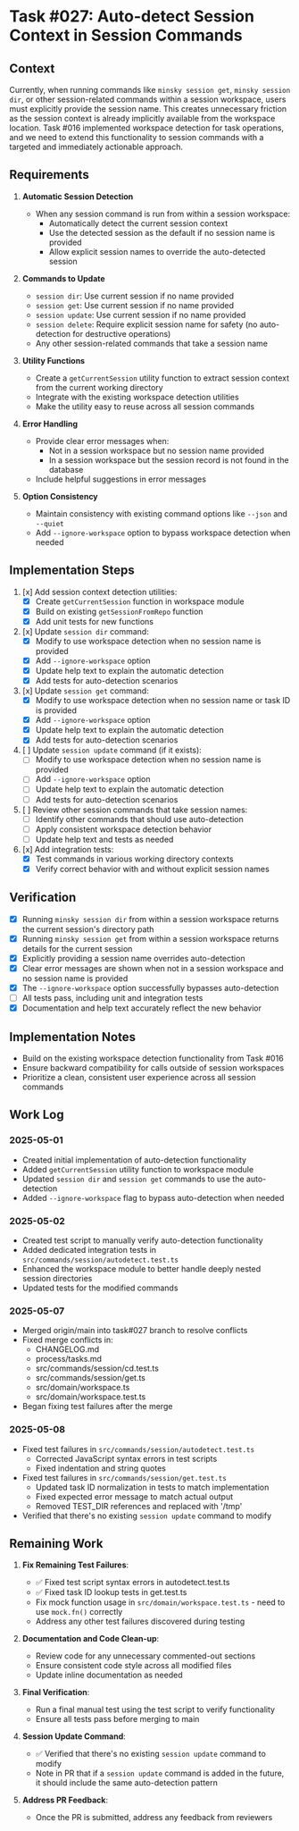 # Task #027: Auto-detect Session Context in Session Commands

## Context

Currently, when running commands like `minsky session get`, `minsky session dir`, or other session-related commands within a session workspace, users must explicitly provide the session name. This creates unnecessary friction as the session context is already implicitly available from the workspace location. Task #016 implemented workspace detection for task operations, and we need to extend this functionality to session commands with a targeted and immediately actionable approach.

## Requirements

1. **Automatic Session Detection**
   - When any session command is run from within a session workspace:
     - Automatically detect the current session context
     - Use the detected session as the default if no session name is provided
     - Allow explicit session names to override the auto-detected session

2. **Commands to Update**
   - `session dir`: Use current session if no name provided
   - `session get`: Use current session if no name provided
   - `session update`: Use current session if no name provided
   - `session delete`: Require explicit session name for safety (no auto-detection for destructive operations)
   - Any other session-related commands that take a session name

3. **Utility Functions**
   - Create a `getCurrentSession` utility function to extract session context from the current working directory
   - Integrate with the existing workspace detection utilities
   - Make the utility easy to reuse across all session commands

4. **Error Handling**
   - Provide clear error messages when:
     - Not in a session workspace but no session name provided
     - In a session workspace but the session record is not found in the database
   - Include helpful suggestions in error messages

5. **Option Consistency**
   - Maintain consistency with existing command options like `--json` and `--quiet`
   - Add `--ignore-workspace` option to bypass workspace detection when needed

## Implementation Steps

1. [x] Add session context detection utilities:
   - [x] Create `getCurrentSession` function in workspace module
   - [x] Build on existing `getSessionFromRepo` function
   - [x] Add unit tests for new functions

2. [x] Update `session dir` command:
   - [x] Modify to use workspace detection when no session name is provided
   - [x] Add `--ignore-workspace` option
   - [x] Update help text to explain the automatic detection
   - [x] Add tests for auto-detection scenarios

3. [x] Update `session get` command:
   - [x] Modify to use workspace detection when no session name or task ID is provided
   - [x] Add `--ignore-workspace` option
   - [x] Update help text to explain the automatic detection
   - [x] Add tests for auto-detection scenarios

4. [ ] Update `session update` command (if it exists):
   - [ ] Modify to use workspace detection when no session name is provided
   - [ ] Add `--ignore-workspace` option
   - [ ] Update help text to explain the automatic detection
   - [ ] Add tests for auto-detection scenarios

5. [ ] Review other session commands that take session names:
   - [ ] Identify other commands that should use auto-detection
   - [ ] Apply consistent workspace detection behavior
   - [ ] Update help text and tests as needed

6. [x] Add integration tests:
   - [x] Test commands in various working directory contexts
   - [x] Verify correct behavior with and without explicit session names

## Verification

- [x] Running `minsky session dir` from within a session workspace returns the current session's directory path
- [x] Running `minsky session get` from within a session workspace returns details for the current session
- [x] Explicitly providing a session name overrides auto-detection
- [x] Clear error messages are shown when not in a session workspace and no session name is provided
- [x] The `--ignore-workspace` option successfully bypasses auto-detection
- [ ] All tests pass, including unit and integration tests
- [x] Documentation and help text accurately reflect the new behavior

## Implementation Notes

- Build on the existing workspace detection functionality from Task #016
- Ensure backward compatibility for calls outside of session workspaces
- Prioritize a clean, consistent user experience across all session commands

## Work Log

### 2025-05-01
- Created initial implementation of auto-detection functionality
- Added `getCurrentSession` utility function to workspace module
- Updated `session dir` and `session get` commands to use the auto-detection
- Added `--ignore-workspace` flag to bypass auto-detection when needed

### 2025-05-02
- Created test script to manually verify auto-detection functionality
- Added dedicated integration tests in `src/commands/session/autodetect.test.ts`
- Enhanced the workspace module to better handle deeply nested session directories
- Updated tests for the modified commands

### 2025-05-07
- Merged origin/main into task#027 branch to resolve conflicts
- Fixed merge conflicts in:
  - CHANGELOG.md
  - process/tasks.md
  - src/commands/session/cd.test.ts
  - src/commands/session/get.ts
  - src/domain/workspace.ts
  - src/domain/workspace.test.ts
- Began fixing test failures after the merge

### 2025-05-08
- Fixed test failures in `src/commands/session/autodetect.test.ts`
  - Corrected JavaScript syntax errors in test scripts
  - Fixed indentation and string quotes
- Fixed test failures in `src/commands/session/get.test.ts`
  - Updated task ID normalization in tests to match implementation
  - Fixed expected error message to match actual output
  - Removed TEST_DIR references and replaced with '/tmp'
- Verified that there's no existing `session update` command to modify

## Remaining Work

1. **Fix Remaining Test Failures**:
   - ✅ Fixed test script syntax errors in autodetect.test.ts
   - ✅ Fixed task ID lookup tests in get.test.ts
   - Fix mock function usage in `src/domain/workspace.test.ts` - need to use `mock.fn()` correctly
   - Address any other test failures discovered during testing

2. **Documentation and Code Clean-up**:
   - Review code for any unnecessary commented-out sections
   - Ensure consistent code style across all modified files
   - Update inline documentation as needed

3. **Final Verification**:
   - Run a final manual test using the test script to verify functionality
   - Ensure all tests pass before merging to main

4. **Session Update Command**:
   - ✅ Verified that there's no existing `session update` command to modify
   - Note in PR that if a `session update` command is added in the future, it should include the same auto-detection pattern

5. **Address PR Feedback**:
   - Once the PR is submitted, address any feedback from reviewers
